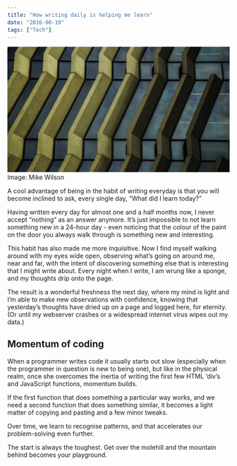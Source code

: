 ```yaml
---
title: "How writing daily is helping me learn"
date: "2016-08-19"
tags: ["Tech"]
---
```


![patterns](images/unsplashpic-min-1024x576.jpeg) Image: Mike Wilson

A cool advantage of being in the habit of writing everyday is that you will become inclined to ask, every single day, “What did I learn today?”

Having written every day for almost one and a half months now, I never accept “nothing” as an answer anymore. It’s just impossible to not learn something new in a 24-hour day - even noticing that the colour of the paint on the door you always walk through is something new and interesting.

This habit has also made me more inquisitive. Now I find myself walking around with my eyes wide open, observing what’s going on around me, near and far, with the intent of discovering something else that is interesting that I might write about. Every night when I write, I am wrung like a sponge, and my thoughts drip onto the page.

The result is a wonderful freshness the next day, where my mind is light and I’m able to make new observations with confidence, knowing that yesterday’s thoughts have dried up on a page and logged here, for eternity. (Or until my webserver crashes or a widespread internet virus wipes out my data.)

## Momentum of coding

When a programmer writes code it usually starts out slow (especially when the programmer in question is new to being one), but like in the physical realm, once she overcomes the inertia of writing the first few HTML ‘div’s and JavaScript functions, momentum builds.

If the first function that does something a particular way works, and we need a second function that does something similar, it becomes a light matter of copying and pasting and a few minor tweaks.

Over time, we learn to recognise patterns, and that accelerates our problem-solving even further.

The start is always the toughest. Get over the molehill and the mountain behind becomes your playground.
